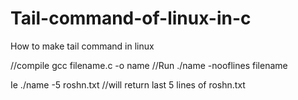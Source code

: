 # Tail-command-of-linux-in-c
How to make tail command in linux


//compile gcc filename.c -o name
//Run ./name -nooflines filename

Ie
./name -5 roshn.txt  //will return last 5 lines of roshn.txt

